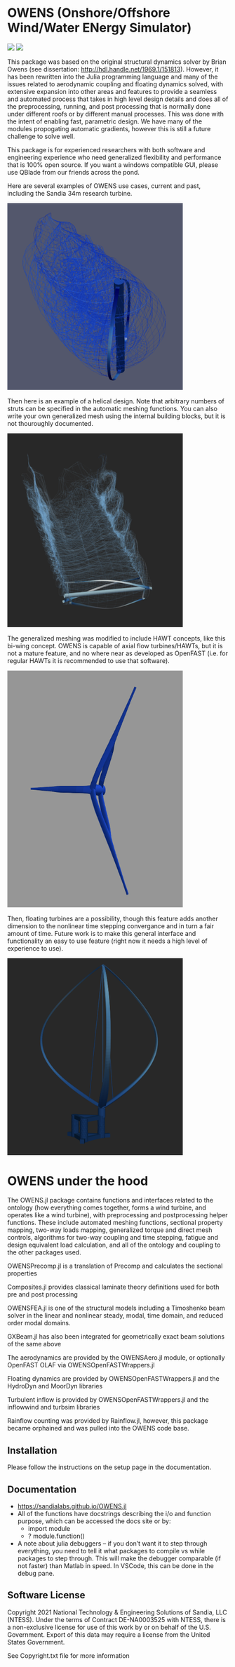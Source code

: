 # OWENS (Onshore/Offshore Wind/Water ENergy Simulator)

[![](https://img.shields.io/badge/docs-stable-blue.svg)](https://sandialabs.github.io/OWENS.jl)
![](https://github.com/sandialabs/OWENS.jl/workflows/CI/badge.svg)


This package was based on the original structural dynamics solver by Brian Owens (see dissertation: http://hdl.handle.net/1969.1/151813). However, it has been rewritten into the Julia programming language and many of the issues related to aerodynamic coupling and floating dynamics solved, with extensive expansion into other areas and features to provide a seamless and automated process that takes in high level design details and does all of the preprocessing, running, and post processing that is normally done under different roofs or by different manual processes.  This was done with the intent of enabling fast, parametric design.  We have many of the modules propogating automatic gradients, however this is still a future challenge to solve well. 

This package is for experienced researchers with both software and engineering experience who need generalized flexibility and performance that is 100% open source.  If you want a windows compatible GUI, please use QBlade from our friends across the pond.  

Here are several examples of OWENS use cases, current and past, including the Sandia 34m research turbine.

<img src="docs/src/assets/SNL34m.png" alt="drawing" width="400"/>

Then here is an example of a helical design.  Note that arbitrary numbers of struts can be specified in the automatic meshing functions.  You can also write your own generalized mesh using the internal building blocks, but it is not thouroughly documented.

<img src="docs/src/assets/helical.png" alt="drawing" width="400"/>

The generalized meshing was modified to include HAWT concepts, like this bi-wing concept.  OWENS is capable of axial flow turbines/HAWTs, but it is not a mature feature, and no where near as developed as OpenFAST (i.e. for regular HAWTs it is recommended to use that software).

<img src="docs/src/assets/biwing.png" alt="drawing" width="400"/>

Then, floating turbines are a possibility, though this feature adds another dimension to the nonlinear time stepping convergance and in turn a fair amount of time.  Future work is to make this general interface and functionality an easy to use feature (right now it needs a high level of experience to use).

<img src="docs/src/assets/arcus.png" alt="drawing" width="400"/>


# OWENS under the hood

The OWENS.jl package contains functions and interfaces related to the ontology (how everything comes together, forms a wind turbine, and operates like a wind turbine), with preprocessing and postprocessing helper functions. These include automated meshing functions, sectional property mapping, two-way loads mapping, generalized torque and direct mesh controls, algorithms for two-way coupling and time stepping, fatigue and design equivalent load calculation, and all of the ontology and coupling to the other packages used.

OWENSPrecomp.jl is a translation of Precomp and calculates the sectional properties

Composites.jl provides classical laminate theory definitions used for both pre and post processing

OWENSFEA.jl is one of the structural models including a Timoshenko beam solver in the linear and nonlinear steady, modal, time domain, and reduced order modal domains.

GXBeam.jl has also been integrated for geometrically exact beam solutions of the same above

The aerodynamics are provided by the OWENSAero.jl module, or optionally OpenFAST OLAF via OWENSOpenFASTWrappers.jl

Floating dynamics are provided by OWENSOpenFASTWrappers.jl and the HydroDyn and MoorDyn libraries

Turbulent inflow is provided by OWENSOpenFASTWrappers.jl and the inflowwind and turbsim libraries

Rainflow counting was provided by Rainflow.jl, however, this package became orphained and was pulled into the OWENS code base.

## Installation
Please follow the instructions on the setup page in the documentation.

## Documentation
- https://sandialabs.github.io/OWENS.jl
-	All of the functions have docstrings describing the i/o and function purpose, which can be accessed the docs site or by:
    * import module
    * ? module.function() 				
-	A note about julia debuggers – if you don’t want it to step through everything, you need to tell it what packages to compile vs while packages to step through. This will make the debugger comparable (if not faster) than Matlab in speed. In VSCode, this can be done in the debug pane.

## Software License

Copyright 2021 National Technology & Engineering Solutions of Sandia, LLC (NTESS).
Under the terms of Contract DE-NA0003525 with NTESS, there is a non-exclusive license for use of this work by or on behalf of the U.S. Government.
Export of this data may require a license from the United States Government.

See Copyright.txt file for more information
